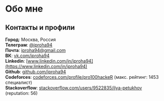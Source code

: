# Обо мне

## Контакты и профили

**Город**: Москва, Россия  
**Телеграм**: [@iproha94](https://t.me/iproha94)  
**Почта**: [iproha94@gmail.com](mailto:iproha94@gmail.com)  
**ВК**: [vk.com/iproha94](https://vk.com/iproha94)  
**Linkedin**: [www.linkedin.com/in/iproha94](https://www.linkedin.com/in/iproha94)  
**Github**: [github.com/iproha94](https://github.com/iproha94)  
**Codeforces**: [codeforces.com/profile/pro100hackeR](https://codeforces.com/profile/pro100hackeR)
(макс. рейтинг: 1453 специалист)  
**Stackoverflow**: [stackoverflow.com/users/9522835/ilya-petukhov](https://stackoverflow.com/users/9522835/ilya-petukhov)
(reputation: 56)  
